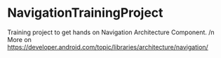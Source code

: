 # NavigationTrainingProject

Training project to get hands on Navigation Architecture Component. /n
More on https://developer.android.com/topic/libraries/architecture/navigation/

